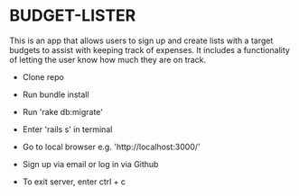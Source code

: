 

# BUDGET-LISTER

This is an app that allows users to sign up and create lists with a target budgets to assist with keeping track of expenses. It includes a functionality of letting the user know how much they are on track.

* Clone repo

* Run bundle install

* Run 'rake db:migrate' 

* Enter 'rails s' in terminal

* Go to local browser e.g. 'http://localhost:3000/'

* Sign up via email or log in via Github 

* To exit server, enter ctrl + c


